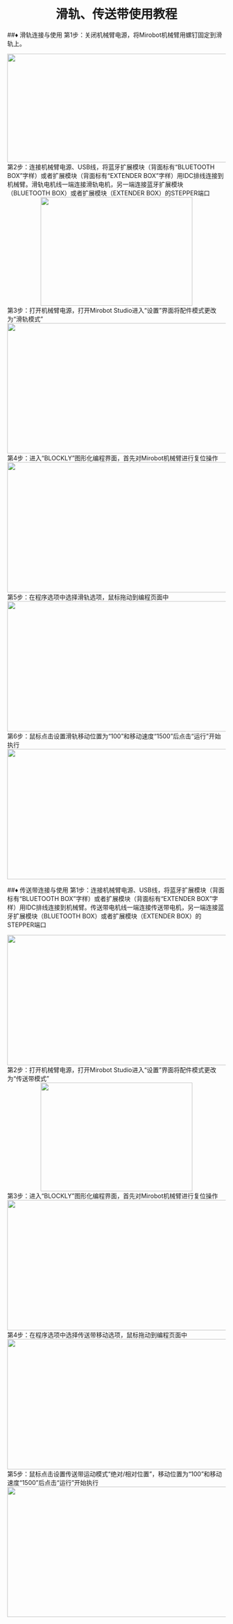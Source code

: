 # <center>滑轨、传送带使用教程</center>
##&diams; 滑轨连接与使用
第1步：关闭机械臂电源，将Mirobot机械臂用螺钉固定到滑轨上。
<center><img src="https://github.com/wlkata/Picture/blob/master/4/4-1.png?raw=true" width="600" height="250" > </center>
第2步：连接机械臂电源、USB线，将蓝牙扩展模块（背面标有“BLUETOOTH BOX”字样）或者扩展模块（背面标有“EXTENDER BOX”字样）用IDC排线连接到机械臂。滑轨电机线一端连接滑轨电机，另一端连接蓝牙扩展模块（BLUETOOTH BOX）或者扩展模块（EXTENDER BOX）的STEPPER端口
<center><img src="https://github.com/wlkata/Picture/blob/master/4/4-2.png?raw=true" width="350" height="250" > </center>
第3步：打开机械臂电源，打开Mirobot Studio进入“设置”界面将配件模式更改为“滑轨模式”
<center><img src="https://github.com/wlkata/Picture/blob/master/4/4-3.png?raw=true" width="600" height="300" > </center>
第4步：进入“BLOCKLY”图形化编程界面，首先对Mirobot机械臂进行复位操作
<center><img src="https://github.com/wlkata/Picture/blob/master/4/4-4.png?raw=true" width="600" height="300" > </center>
第5步：在程序选项中选择滑轨选项，鼠标拖动到编程页面中
<center><img src="https://github.com/wlkata/Picture/blob/master/4/4-5.png?raw=true" width="600" height="300" > </center>
第6步：鼠标点击设置滑轨移动位置为“100”和移动速度“1500”后点击“运行”开始执行
<center><img src="https://github.com/wlkata/Picture/blob/master/4/4-6.png?raw=true" width="600" height="300" > </center>

##&diams; 传送带连接与使用
第1步：连接机械臂电源、USB线，将蓝牙扩展模块（背面标有“BLUETOOTH BOX”字样）或者扩展模块（背面标有“EXTENDER BOX”字样）用IDC排线连接到机械臂。传送带电机线一端连接传送带电机，另一端连接蓝牙扩展模块（BLUETOOTH BOX）或者扩展模块（EXTENDER BOX）的STEPPER端口
<center><img src="https://github.com/wlkata/Picture/blob/master/4/4-7.png?raw=true" width="600" height="300" > </center>
第2步：打开机械臂电源，打开Mirobot Studio进入“设置”界面将配件模式更改为“传送带模式”
<center><img src="https://github.com/wlkata/Picture/blob/master/4/4-8.png?raw=true" width="350" height="250" > </center>
第3步：进入“BLOCKLY”图形化编程界面，首先对Mirobot机械臂进行复位操作
<center><img src="https://github.com/wlkata/Picture/blob/master/4/4-9.png?raw=true" width="600" height="300" > </center>
第4步：在程序选项中选择传送带移动选项，鼠标拖动到编程页面中
<center><img src="https://github.com/wlkata/Picture/blob/master/4/4-10.png?raw=true" width="600" height="300" > </center>
第5步：鼠标点击设置传送带运动模式“绝对/相对位置”，移动位置为“100”和移动速度“1500”后点击“运行”开始执行
<center><img src="https://github.com/wlkata/Picture/blob/master/4/4-11.png?raw=true" width="600" height="300" > </center>